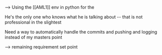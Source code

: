 --> Using the [[AML1]] env in python for the 

He's the only one who knows what he is talking about -- that is not professional in the slightest

Need a way to automatically handle the commits and pushing and logging instead of my masters point

--> remaining requirement set point